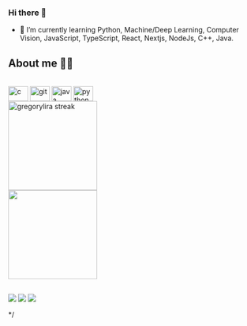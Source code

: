 ### Hi there 👋

- 🌱 I’m currently learning Python, Machine/Deep Learning, Computer Vision, JavaScript, TypeScript, React, Nextjs, NodeJs, C++, Java.

## About me 👦🏻

<!-- <div>
  <a href="https://github.com/gregorylira">
  <img height="150em" src="https://github-readme-stats.vercel.app/api?username=gregorylira&show_icons=true&theme=monokai&include_all_commits=true&count_private=true"/>
  <img height="150em" src="https://github-readme-stats.vercel.app/api/top-langs/?username=gregorylira&layout=compact&langs_count=7&theme=monokai "/>
</div> -->
  
 <div style="display: inline_block"><br>
  <img align="center" alt="c" height="30" width="40" src="https://cdn.jsdelivr.net/gh/devicons/devicon/icons/c/c-original.svg">
  <img align="center" alt="git" height="30" width="40" src="https://cdn.jsdelivr.net/gh/devicons/devicon/icons/git/git-original.svg">
  <img align="center" alt="java" height="30" width="40" src="https://cdn.jsdelivr.net/gh/devicons/devicon/icons/java/java-original.svg">
  <img align="center" alt="python" height="30" width="40" src="https://cdn.jsdelivr.net/gh/devicons/devicon/icons/python/python-original.svg">
</div>
  
   <img height="180em" title="🔥 Get streak stats for your profile at git.io/streak-stats" alt="gregorylira streak" src="https://github-readme-streak-stats.herokuapp.com/?user=gregorylira&theme=monokai"/>
   <br/>
    <img height="180em" src="https://github-readme-stats.vercel.app/api/top-langs/?username=gregorylira&layout=compact&langs_count=7&theme=monokai "/>
  
  
  ##                                                                                                                                          
<div> 
  <a href="https://www.instagram.com/gregory_liraa/" target="_blank"><img src="https://img.shields.io/badge/Instagram-E4405F?style=for-the-badge&logo=instagram&logoColor=white" target="_blank"></a>
  <a href="https://www.linkedin.com/in/gregory-lira-3b610815a/" target="_blank"><img src="https://img.shields.io/badge/LinkedIn-0077B5?style=for-the-badge&logo=linkedin&logoColor=white" target="_blank"></a>
  <a href="gregory.lira007@gmail.com" target="_blank"><img src="https://img.shields.io/badge/Gmail-D14836?style=for-the-badge&logo=gmail&logoColor=white" target="_blank"></a>
 

*/

